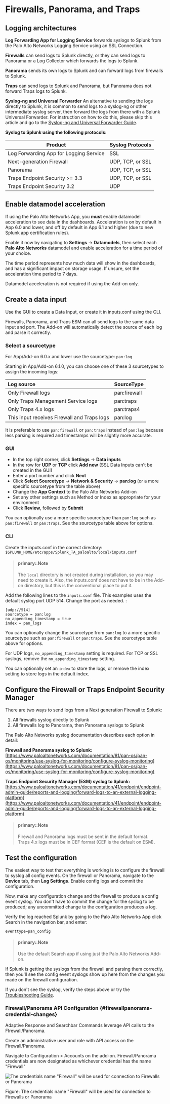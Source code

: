# Firewalls, Panorama, and Traps

## Logging architectures

**Log Forwarding App for Logging Service** forwards syslogs to Splunk from the Palo Alto Networks Logging Service using an SSL Connection.

**Firewalls** can send logs to Splunk directly, or they can send logs to Panorama or a Log Collector which forwards the logs to Splunk.

**Panorama** sends its own logs to Splunk and can forward logs from firewalls to Splunk.

**Traps** can send logs to Splunk and Panorama, but Panorama does not forward Traps logs to Splunk.

**Syslog-ng and Universal Forwarder** An alternative to sending the logs directly to Splunk, it is common to send logs to a syslog-ng or other intermediate syslog server, then forward the logs from there with a Splunk Universal Forwarder. For instruction on how to do this, please skip this article and go to the [Syslog-ng and Universal Forwarder Guide](universal-forwarder.md).

**Syslog to Splunk using the following protocols:**

| Product | Syslog Protocols |
| --- | --- |
| Log Forwarding App for Logging Service | SSL |
| Next-generation Firewall | UDP, TCP, or SSL |
| Panorama | UDP, TCP, or SSL |
| Traps Endpoint Security &gt;= 3.3 | UDP, TCP, or SSL |
| Traps Endpoint Security 3.2 | UDP |

## Enable datamodel acceleration

If using the Palo Alto Networks App, you **must** enable datamodel acceleration to see data in the dashboards. Acceleration is on by default in App 6.0 and lower, and off by default in App 6.1 and higher (due to new Splunk app certification rules).

Enable it now by navigating to **Settings** -> **Datamodels**, then select each **Palo Alto Networks** datamodel and enable acceleration for a time period of your choice.

The time period represents how much data will show in the dashboards, and has a significant impact on storage usage. If unsure, set the acceleration time period to 7 days.

Datamodel acceleration is not required if using the Add-on only.

## Create a data input

Use the GUI to create a Data Input, or create it in inputs.conf using the CLI.

Firewalls, Panorama, and Traps ESM can all send logs to the same data input and port. The Add-on will automatically detect the source of each log and parse it correctly.

### Select a sourcetype

For App/Add-on 6.0.x and lower use the sourcetype: `pan:log`

Starting in App/Add-on 6.1.0, you can choose one of these 3 sourcetypes to assign the incoming logs:

| Log source | SourceType |
| :--- | :--- |
| Only Firewall logs | pan:firewall |
| Only Traps Management Service logs | pan:traps |
| Only Traps 4.x logs | pan:traps4 |
| This input receives Firewall and Traps logs | pan:log |

It is preferable to use `pan:firewall` or `pan:traps` instead of `pan:log` because less parsing is required and timestamps will be slightly more accurate.

### GUI

* In the top right corner, click **Settings** -&gt; **Data inputs**
* In the row for **UDP** or **TCP** click **Add new** \(SSL Data Inputs can't be created in the GUI\)
* Enter a port number and click **Next**
* Click **Select Sourcetype** -&gt; **Network & Security** -&gt; **pan:log** \(or a more specific sourcetype from the table above\)
* Change the **App Context** to the Palo Alto Networks Add-on
* Set any other settings such as Method or Index as appropriate for your environment
* Click **Review**, followed by **Submit**

You can optionally use a more specific sourcetype than `pan:log` such as `pan:firewall` or `pan:traps`. See the sourcetype table above for options.

### CLI

Create the inputs.conf in the correct directory:  
`$SPLUNK_HOME/etc/apps/Splunk_TA_paloalto/local/inputs.conf`

> #### primary::Note
>
> The `local` directory is not created during installation, so you may need to create it. Also, the inputs.conf does not have to be in the Add-on directory, but this is the conventional place to put it.

Add the following lines to the `inputs.conf` file. This examples uses the default syslog port UDP 514. Change the port as needed. :

```
[udp://514]
sourcetype = pan:log
no_appending_timestamp = true
index = pan_logs
```

You can optionally change the sourcetype from `pan:log` to a more specific sourcetype such as `pan:firewall` or `pan:traps`.  See the sourcetype table above for options.

For UDP logs, `no_appending_timestamp` setting is required. For TCP or SSL syslogs, remove the `no_appending_timestamp` setting.

You can optionally set an `index` to store the logs, or remove the index setting to store logs in the default index.

## Configure the Firewall or Traps Endpoint Security Manager

There are two ways to send logs from a Next generation Firewall to Splunk:

1. All firewalls syslog directly to Splunk
2. All firewalls log to Panorama, then Panorama syslogs to Splunk

The Palo Alto Networks syslog documentation describes each option in detail:

**Firewall and Panorama syslog to Splunk:**  
[https://www.paloaltonetworks.com/documentation/81/pan-os/pan-os/monitoring/use-syslog-for-monitoring/configure-syslog-monitoring](https://www.paloaltonetworks.com/documentation/81/pan-os/pan-os/monitoring/use-syslog-for-monitoring/configure-syslog-monitoring)

**Traps Endpoint Security Manager \(ESM\) syslog to Splunk:**  
[https://www.paloaltonetworks.com/documentation/41/endpoint/endpoint-admin-guide/reports-and-logging/forward-logs-to-an-external-logging-platform](https://www.paloaltonetworks.com/documentation/41/endpoint/endpoint-admin-guide/reports-and-logging/forward-logs-to-an-external-logging-platform)

> #### primary::Note
>
> Firewall and Panorama logs must be sent in the default format.  
> Traps 4.x logs must be in CEF format \(CEF is the default on ESM\).

## Test the configuration

The easiest way to test that everything is working is to configure the firewall to syslog all config events. On the firewall or Panorama, navigate to the **Device** tab, then **Log Settings**. Enable config logs and commit the configuration.

Now, make any configuration change and the firewall to produce a config event syslog. You don't have to commit the change for the syslog to be produced; any uncommitted change to the configuration produces a log.

Verify the log reached Splunk by going to the Palo Alto Networks App click Search in the navigation bar, and enter:

```
eventtype=pan_config
```

> #### primary::Note
>
> Use the default Search app if using just the Palo Alto Networks Add-on.

If Splunk is getting the syslogs from the firewall and parsing them correctly, then you'll see the config event syslogs show up here from the changes you made on the firewall configuration.

If you don't see the syslog, verify the steps above or try the [Troubleshooting Guide](troubleshoot.md).

### Firewall/Panorama API Configuration {#firewallpanorama-credential-changes}

Adaptive Response and Searchbar Commands leverage API calls to the FIrewall/Panorama. 

Create an administrative user and role with API access on the Firewall/Panorama.

Navigate to Configuration &gt; Accounts on the add-on. Firewall/Panorama credentials are now designated as whichever credential has the name "Firewall"

![](https://splunk.paloaltonetworks.com/assets/firewall-credentials.png "The credentials name &quot;Firewall&quot; will be used for connection to Firewalls or Panorama")

Figure: The credentials name "Firewall" will be used for connection to Firewalls or Panorama

